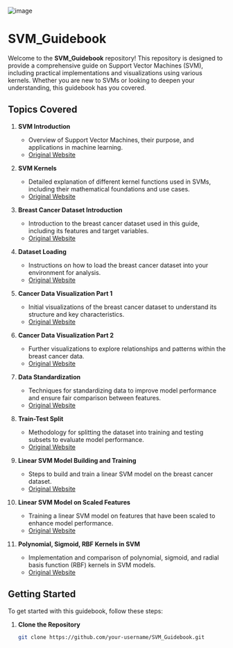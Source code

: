 ![image](https://github.com/user-attachments/assets/bad5349e-30ec-42a5-a049-9ad74c4ff84f)
# SVM_Guidebook

Welcome to the **SVM_Guidebook** repository! This repository is designed to provide a comprehensive guide on Support Vector Machines (SVM), including practical implementations and visualizations using various kernels. Whether you are new to SVMs or looking to deepen your understanding, this guidebook has you covered.

## Topics Covered

1. **SVM Introduction**
   - Overview of Support Vector Machines, their purpose, and applications in machine learning.
   - [Original Website](https://example.com/svm-introduction)

2. **SVM Kernels**
   - Detailed explanation of different kernel functions used in SVMs, including their mathematical foundations and use cases.
   - [Original Website](https://example.com/svm-kernels)

3. **Breast Cancer Dataset Introduction**
   - Introduction to the breast cancer dataset used in this guide, including its features and target variables.
   - [Original Website](https://example.com/breast-cancer-dataset-introduction)

4. **Dataset Loading**
   - Instructions on how to load the breast cancer dataset into your environment for analysis.
   - [Original Website](https://example.com/dataset-loading)

5. **Cancer Data Visualization Part 1**
   - Initial visualizations of the breast cancer dataset to understand its structure and key characteristics.
   - [Original Website](https://example.com/cancer-data-viz-part1)

6. **Cancer Data Visualization Part 2**
   - Further visualizations to explore relationships and patterns within the breast cancer data.
   - [Original Website](https://example.com/cancer-data-viz-part2)

7. **Data Standardization**
   - Techniques for standardizing data to improve model performance and ensure fair comparison between features.
   - [Original Website](https://example.com/data-standardization)

8. **Train-Test Split**
   - Methodology for splitting the dataset into training and testing subsets to evaluate model performance.
   - [Original Website](https://example.com/train-test-split)

9. **Linear SVM Model Building and Training**
   - Steps to build and train a linear SVM model on the breast cancer dataset.
   - [Original Website](https://example.com/linear-svm-model-building)

10. **Linear SVM Model on Scaled Features**
    - Training a linear SVM model on features that have been scaled to enhance model performance.
    - [Original Website](https://example.com/linear-svm-model-scaled-features)

11. **Polynomial, Sigmoid, RBF Kernels in SVM**
    - Implementation and comparison of polynomial, sigmoid, and radial basis function (RBF) kernels in SVM models.
    - [Original Website](https://example.com/polynomial-sigmoid-rbf-kernels)

## Getting Started

To get started with this guidebook, follow these steps:

1. **Clone the Repository**
   ```bash
   git clone https://github.com/your-username/SVM_Guidebook.git
